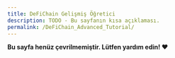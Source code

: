 ```yaml
---
title: DeFiChain Gelişmiş Öğretici
description: TODO - Bu sayfanın kısa açıklaması.
permalink: /DeFiChain_Advanced_Tutorial/
---
```


**Bu sayfa henüz çevrilmemiştir. Lütfen yardım edin! ❤**
